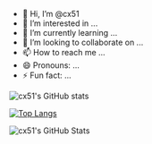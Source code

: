 - 👋 Hi, I’m @cx51
- 👀 I’m interested in ...
- 🌱 I’m currently learning ...
- 💞️ I’m looking to collaborate on ...
- 📫 How to reach me ...
- 😄 Pronouns: ...
- ⚡ Fun fact: ...

![cx51's GitHub stats](https://github-readme-stats.vercel.app/api?username=cx51&show_icons=true&theme=gotham)

[![Top Langs](https://github-readme-stats.vercel.app/api/top-langs/?username=cx51&layout=donut&theme=gotham)](https://github.com/cx51/github-readme-stats)

<div align="left">
    <img src="https://github-profile-summary-cards.vercel.app/api/cards/profile-details?username=cx51&theme=github_dark" alt="cx51's GitHub Stats"/>
</div>

<!---
cx51/cx51 is a ✨ special ✨ repository because its `README.md` (this file) appears on your GitHub profile.
You can click the Preview link to take a look at your changes.
--->
